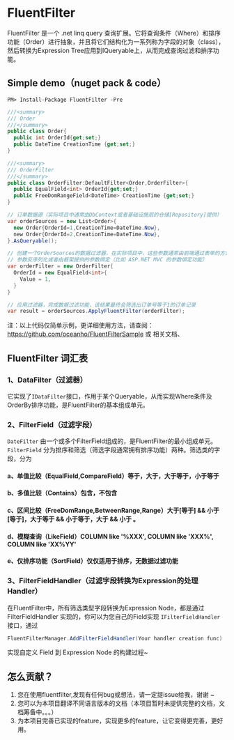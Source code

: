 # FluentFilter
FluentFilter 是一个 .net linq query 查询扩展。它将查询条件（Where）和排序功能（Order）进行抽象，并且将它们结构化为一系列称为字段的对象（class），然后转换为Expression Tree应用到IQueryable<T>上，从而完成查询过滤和排序功能。

## Simple demo（nuget pack & code）
`PM> Install-Package FluentFilter -Pre`

```csharp
///<summary>
/// Order
///</summary>
public class Order{
  public int OrderId{get;set;}
  public DateTime CreationTime {get;set;}
}

///<summary>
/// OrderFilter
///</summary>
public class OrderFilter:DefaultFilter<Order,OrderFilter>{
  public EqualField<int> OrderId{get;set;}
  public FreeDomRangeField<DateTime> CreationTime {get;set;}
}

// 订单数据源（实际项目中通常由DbContext或者基础设施层的仓储[Repository]提供）
var orderSources = new List<Order>{
  new Order{OrderId=1,CreationTime=DateTime.Now},
  new Order{OrderId=2,CreationTime=DateTime.Now},
}.AsQueryable();

// 创建一个OrderSources的数据过滤器，在实际项目中，这些参数通常由前端通过表单的方式传给后台，后台通过
// 参数反序列化或者由框架提供的参数绑定（比如 ASP.NET MVC 的参数绑定功能）
var orderFilter = new OrderFilter{
  OrderId = new EqualField<int>{
    Value = 1,
  }
}

// 应用过滤器，完成数据过滤功能，该结果最终会筛选出订单号等于1的订单记录
var result = orderSources.ApplyFluentFilter(orderFilter);
```
注：以上代码仅简单示例，更详细使用方法，请查阅：https://github.com/oceanho/FluentFilterSample 或 相关文档、

## FluentFilter 词汇表
### 1、DataFilter（过滤器）
它实现了`IDataFilter`接口，作用于某个Queryable<T>，从而实现Where条件及OrderBy排序功能，是FluentFilter的基本组成单元。
### 2、FilterField（过滤字段）
`DateFilter` 由一个或多个FilterField组成的，是FluentFilter的最小组成单元。`FilterField` 分为排序和筛选（筛选字段通常拥有排序功能）两种。筛选类的字段，分为
#### a、单值比较（EqualField<TPrimitive>,CompareField<TPrimitive>）等于，大于，大于等于，小于等于
#### b、多值比较（Contains<TPrimitive>）包含，不包含
#### c、区间比较（FreeDomRange<TPrimitive>,BetweenRange<TPrimitive>,Range<TPrimitive>）大于[等于] && 小于[等于]，大于等于 && 小于等于，大于 && 小于 。
#### d、模糊查询（LikeField）COLUMN like '%XXX', COLUMN like 'XXX%', COLUMN like 'XX%YY'
#### e、仅排序功能（SortField）仅仅适用于排序，无数据过滤功能
### 3、FilterFieldHandler（过滤字段转换为Expression的处理Handler）
在FluentFilter中，所有筛选类型字段转换为Expression Node，都是通过 FilterFieldHandler 实现的，你可以为您自己的Field实现 `IFilterFieldHandler` 接口，通过 
```csharp 
FluentFilterManager.AddFilterFieldHandler(Your handler creation func) 
``` 
实现自定义 Field 到 Expression Node 的构建过程~

## 怎么贡献？
1. 您在使用fluentfilter,发现有任何bug或想法，请一定提issue给我，谢谢 ~
2. 您可以为本项目翻译不同语言版本的文档（本项目暂时未提供完整的文档，文档筹备中。。。）
3. 为本项目完善已实现的feature，实现更多的feature，让它变得更完善，更好用。
